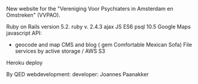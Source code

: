 New website for the "Vereniging Voor Psychiaters in Amsterdam en Omstreken" (VVPAO).

Ruby on Rails version 5.2.
ruby v. 2.4.3
ajax
JS ES6
psql 10.5
Google Maps javascript API:
- geocode and map
CMS and blog ( gem Comfortable Mexican Sofa)
File services by active storage / AWS S3

Heroku deploy

By QED webdevelopment:
developer: Joannes Paanakker
